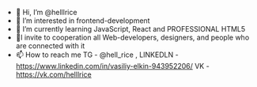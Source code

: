 - 👋 Hi, I’m @helllrice
- 👀 I’m interested in frontend-development
- 🌱 I’m currently learning JavaScript, React and PROFESSIONAL HTML5
- 💞️I invite to cooperation all Web-developers, designers, and people who are connected with it
- 📫 How to reach me TG - @hell_rice , LINKEDLN - https://www.linkedin.com/in/vasiliy-elkin-943952206/
VK - https://vk.com/helllrice
<!---
helllrice/helllrice is a ✨ special ✨ repository because its `README.md` (this file) appears on your GitHub profile.
You can click the Preview link to take a look at your changes.
--->
